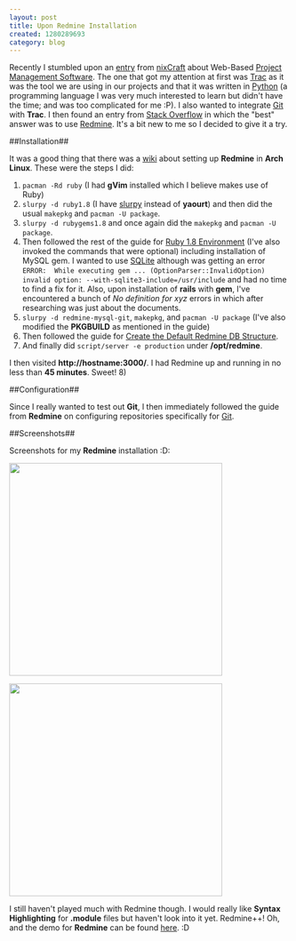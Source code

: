 ```yaml
--- 
layout: post
title: Upon Redmine Installation
created: 1280289693
category: blog
---
```


Recently I stumbled upon an [entry](http://www.cyberciti.biz/tips/open-source-project-management-software.html) from [nixCraft](http://www.cyberciti.biz/) about Web-Based [Project Management Software](http://en.wikipedia.org/wiki/Project_management_software). The one that got my attention at first was [Trac](http://trac.edgewall.org/) as it was the tool we are using in our projects and that it was written in [Python](http://www.python.org/) (a programming language I was very much interested to learn but didn't have the time; and was too complicated for me :P). I also wanted to integrate [Git](http://git-scm.com) with __Trac__. I then found an entry from [Stack Overflow](http://stackoverflow.com/questions/623130/git-and-trac-or-similar) in which the "best" answer was to use [Redmine](http://www.redmine.org/). It's a bit new to me so I decided to give it a try.

##Installation##

It was a good thing that there was a [wiki](http://wiki.archlinux.org/index.php/Redmine_setup) about setting up __Redmine__ in __Arch Linux__. These were the steps I did:

1. `pacman -Rd ruby` (I had __gVim__ installed which I believe makes use of Ruby)
2. `slurpy -d ruby1.8` (I have [slurpy](http://aur.archlinux.org/packages.php?ID=28285) instead of __yaourt__) and then did the usual `makepkg` and `pacman -U package`.
3. `slurpy -d rubygems1.8` and once again did the `makepkg` and `pacman -U package`.
4. Then followed the rest of the guide for [Ruby 1.8 Environment](http://wiki.archlinux.org/index.php/Redmine_setup#Ruby_1.8_Environment) (I've also invoked the commands that were optional) including installation of MySQL gem. I wanted to use [SQLite](http://www.sqlite.org/) although was getting an error `ERROR:  While executing gem ... (OptionParser::InvalidOption)  invalid option: --with-sqlite3-include=/usr/include` and had no time to find a fix for it. Also, upon installation of __rails__ with __gem__, I've encountered a bunch of _No definition for xyz_ errors in which after researching was just about the documents.
5. `slurpy -d redmine-mysql-git`, `makepkg`, and `pacman -U package` (I've also modified the __PKGBUILD__ as mentioned in the guide)
6. Then followed the guide for [Create the Default Redmine DB Structure](http://wiki.archlinux.org/index.php/Redmine_setup#Create_the_Default_Redmine_DB_Structure).
7. And finally did `script/server -e production` under __/opt/redmine__.

I then visited __http://hostname:3000/__. I had Redmine up and running in no less than __45 minutes__. Sweet! 8)

##Configuration##

Since I really wanted to test out __Git__, I then immediately followed the guide from __Redmine__ on configuring repositories specifically for [Git](http://www.redmine.org/wiki/redmine/RedmineRepositories#Git-repository).

##Screenshots##

Screenshots for my __Redmine__ installation :D:

[<img src="http://dl.dropbox.com/u/24796303/blog/Pathauto%20Batch%20-%20Overview%20-%20Redmine_1280237854127.png" width="383" />](http://dl.dropbox.com/u/24796303/blog/Pathauto%20Batch%20-%20Overview%20-%20Redmine_1280237854127.png)

[<img src="http://dl.dropbox.com/u/24796303/blog/Pathauto%20Batch%20-%20pathauto_batch.module%20-%20Redmine_1280237875077.png" width="383" />](http://dl.dropbox.com/u/24796303/blog/Pathauto%20Batch%20-%20pathauto_batch.module%20-%20Redmine_1280237875077.png)

I still haven't played much with Redmine though. I would really like __Syntax Highlighting__ for __.module__ files but haven't look into it yet. Redmine++! Oh, and the demo for __Redmine__ can be found [here](http://demo.redmine.org/). :D
